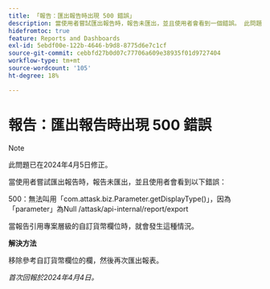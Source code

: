 ```yaml
---
title: 「報告：匯出報告時出現 500 錯誤」
description: 當使用者嘗試匯出報告時，報告未匯出，並且使用者會看到一個錯誤。 此問題有解決方法。
hidefromtoc: true
feature: Reports and Dashboards
exl-id: 5ebdf00e-122b-4646-b9d8-8775d6e7c1cf
source-git-commit: cebbfd27b0d07c77706a609e38935f01d9727404
workflow-type: tm+mt
source-wordcount: '105'
ht-degree: 18%

---
```


# 報告：匯出報告時出現 500 錯誤

>[!NOTE]
>
>此問題已在2024年4月5日修正。

當使用者嘗試匯出報告時，報告未匯出，並且使用者會看到以下錯誤：

500：無法叫用「com.attask.biz.Parameter.getDisplayType()」，因為「parameter」為Null /attask/api-internal/report/export

當報告引用專案層級的自訂貨幣欄位時，就會發生這種情況。

**解決方法**

移除參考自訂貨幣欄位的欄，然後再次匯出報表。

_首次回報於2024年4月4日。_
